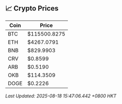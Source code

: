 ## 📈 Crypto Prices

| Coin | Price |
| ---- | ----- |
| BTC | $115500.8275 |
| ETH | $4267.0791 |
| BNB | $829.9903 |
| CRV | $0.8599 |
| ARB | $0.5190 |
| OKB | $114.3509 |
| DOGE | $0.2226 |

_Last Updated: 2025-08-18 15:47:06.442 +0800 HKT_